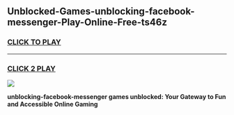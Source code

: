 
## Unblocked-Games-unblocking-facebook-messenger-Play-Online-Free-ts46z
<h3>
<a href="https://premium76.site?title=unblocking-facebook-messenger&ref=26A">CLICK TO PLAY</a></h3>
<hr>

<h3>
<a href="https://premium76.site?title=unblocking-facebook-messenger&ref=26A">CLICK 2 PLAY</a>
  
</h3>

<a href="https://premium76.site?title=unblocking-facebook-messenger&ref=26A"><img src="https://clearcache.store/games.png"></a>


**unblocking-facebook-messenger games unblocked: Your Gateway to Fun and Accessible Online Gaming**
